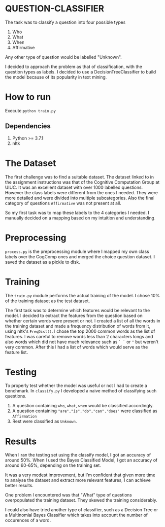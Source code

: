 # QUESTION-CLASSIFIER
The task was to classify a question into four possible types

1. Who
2. What 
3. When
4. Affirmative

Any other type of question would be labelled "Unknown". 

I decided to approach the problem as that of classification, with the question types as labels. I decided to use a DecisionTreeClassifier to build the model because of its popularity in text mining.

# How to run
Execute `python train.py`

## Dependencies
1. Python >= 3.7.1
2. nltk

# The Dataset

The first challenge was to find a suitable dataset. The dataset linked to in the assignment instructions was that of the Cognitive Computation Group at UIUC. It was an excellent dataset with over 1000 labelled questions. However the class labels were different from the ones I needed. They were more detailed and were divided into multiple subcategories. Also the final category of questions `Affirmative` was not present at all.

So my first task was to map these labels to the 4 categories I needed. I manually decided on a mapping based on my intuition and understanding. 


# Preprocessing

`process.py` is the preprocessing module where I mapped my own class labels over the CogComp ones and merged the choice question dataset. I saved the dataset as a pickle to disk.

# Training

The `train.py` module performs the actual training of the model. I chose 10% of the training dataset as the test dataset. 

The first task was to determine which features would be relevant to the model. I decided to extract the features from the question based on whether certain words were present or not. I created a list of all the words in the training dataset and made a frequency distribution of words from it, using nltk's `FreqDist()`. I chose the top 2000 common words as the list of features. I was careful to remove words less than 2 characters longs and also words which did not have much relevance such as `` ` ` `` or  ` " ` but weren't very common. After this I had a list of words which would serve as the feature list.



# Testing

To properly test whether the model was useful or not I had to create a benchmark. In `classify.py` I developed a naive method of classifying such questions. 

1. A question containing `who`, `what`, `when` would be classified accordingly.
2. A question containing `"are","is","do","can","does"` were classified as `Affirmation`
3. Rest were classified as `Unknown`.



# Results

When I ran the testing set using the classify model, I got an accuracy of around 50%. When I used the Bayes Classified Model, I got an accuracy of around 60-65%, depending on the training set.

It was a very modest improvement, but I'm confident that given more time to analyse the dataset and extract more relevant features, I can achieve better results. 

One problem I encountered was that "What" type of questions overpopulated the training dataset. They skewed the training considerably.

I could also have tried another type of classifier, such as a Decision Tree or a Multinomial Bayes Classifier which takes into account the number of occurences of a word.

